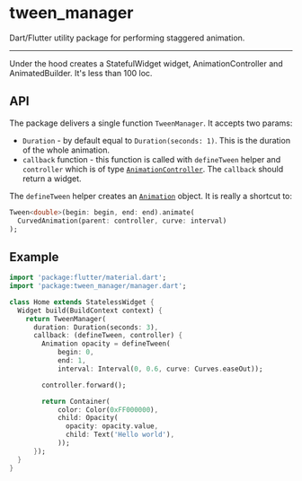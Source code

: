 # tween_manager

Dart/Flutter utility package for performing staggered animation.

---

Under the hood creates a StatefulWidget widget, AnimationController and AnimatedBuilder. It's less than 100 loc.

## API

The package delivers a single function `TweenManager`. It accepts two params:

* `Duration` - by default equal to `Duration(seconds: 1)`. This is the duration of the whole animation.
* `callback` function - this function is called with `defineTween` helper and `controller` which is of type [`AnimationController`](https://api.flutter.dev/flutter/animation/AnimationController-class.html). The `callback` should return a widget.

The `defineTween` helper creates an [`Animation`](https://api.flutter.dev/flutter/animation/Animation-class.html) object. It is really a shortcut to:

```dart
Tween<double>(begin: begin, end: end).animate(
  CurvedAnimation(parent: controller, curve: interval)
);
```

## Example

```dart
import 'package:flutter/material.dart';
import 'package:tween_manager/manager.dart';

class Home extends StatelessWidget {
  Widget build(BuildContext context) {
    return TweenManager(
      duration: Duration(seconds: 3),
      callback: (defineTween, controller) {
        Animation opacity = defineTween(
            begin: 0,
            end: 1,
            interval: Interval(0, 0.6, curve: Curves.easeOut));

        controller.forward();

        return Container(
            color: Color(0xFF000000),
            child: Opacity(
              opacity: opacity.value,
              child: Text('Hello world'),
            ));
      });
  }
}

```



